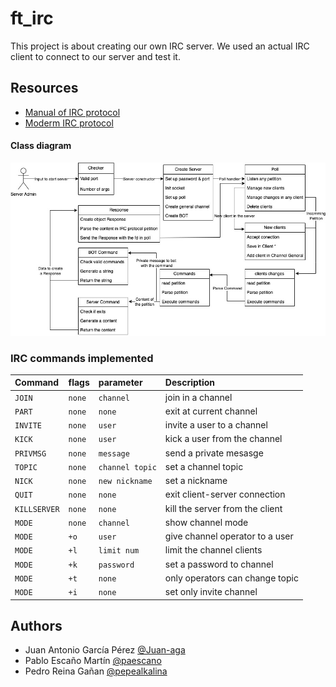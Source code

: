 # ft_irc

This project is about creating our own IRC server. We used an actual IRC client to connect to our server and test it.

## Resources

* [Manual of IRC protocol](https://www.rfc-es.org/rfc/rfc1459-es.txt)
* [Moderm IRC protocol](https://modern.ircdocs.horse/)

#### Class diagram

![](ft_irc_diagram.jpg)

### IRC commands implemented

| Command | flags | parameter | Description |
|:---------| :-------- | :------- | :------------------------- |
| `JOIN` | `none` | `channel` | join in a channel |
| `PART` | `none` | `none` | exit at current channel |
| `INVITE` | `none` | `user` | invite a user to a channel |
| `KICK` | `none` | `user` | kick a user from the channel |
| `PRIVMSG` | `none` | `message` | send a private mesasge |
| `TOPIC` | `none` | `channel topic` | set a channel topic |
| `NICK` | `none` | `new nickname` | set a nickname |
| `QUIT` | `none` | `none` | exit client-server connection |
| `KILLSERVER` | `none` | `none` | kill the server from the client |
| `MODE` | `none` | `channel` | show channel mode |
| `MODE` | `+o` | `user` | give channel operator to a user |
| `MODE` | `+l` | `limit num` | limit the channel clients |
| `MODE` | `+k` | `password` | set a password to channel |
| `MODE` | `+t` | `none` | only operators can change topic |
| `MODE` | `+i` | `none` | set only invite channel |

## Authors

- Juan Antonio García Pérez [@Juan-aga](https://github.com/Juan-aga)
- Pablo Escaño Martín [@paescano](https://github.com/Pescano)
- Pedro Reina Gañan [@pepealkalina](https://github.com/pepealkalina)
